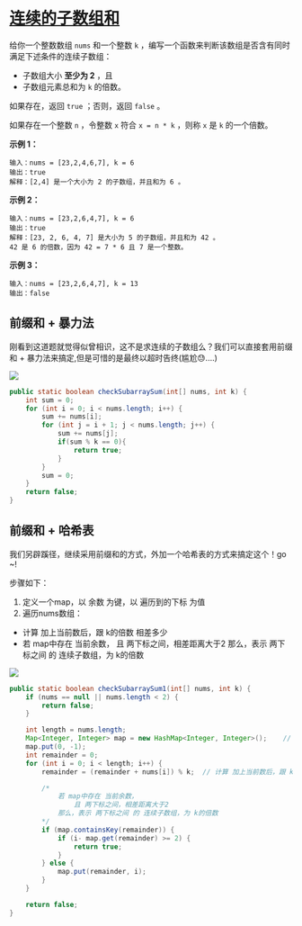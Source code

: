 # [连续的子数组和](https://leetcode-cn.com/problems/continuous-subarray-sum/)

给你一个整数数组 `nums` 和一个整数 `k` ，编写一个函数来判断该数组是否含有同时满足下述条件的连续子数组：

- 子数组大小 **至少为 2** ，且
- 子数组元素总和为 `k` 的倍数。

如果存在，返回 `true` ；否则，返回 `false` 。

如果存在一个整数 `n` ，令整数 `x` 符合 `x = n * k` ，则称 `x` 是 `k` 的一个倍数。

 

**示例 1：**

```
输入：nums = [23,2,4,6,7], k = 6
输出：true
解释：[2,4] 是一个大小为 2 的子数组，并且和为 6 。
```

**示例 2：**

```
输入：nums = [23,2,6,4,7], k = 6
输出：true
解释：[23, 2, 6, 4, 7] 是大小为 5 的子数组，并且和为 42 。 
42 是 6 的倍数，因为 42 = 7 * 6 且 7 是一个整数。
```

**示例 3：**

```
输入：nums = [23,2,6,4,7], k = 13
输出：false
```



## 前缀和 + 暴力法

刚看到这道题就觉得似曾相识，这不是求连续的子数组么？我们可以直接套用前缀和 + 暴力法来搞定,但是可惜的是最终以超时告终(尴尬😓....)

![](http://image.tinx.top/20210602094628.png)

```java
public static boolean checkSubarraySum(int[] nums, int k) {
    int sum = 0;
    for (int i = 0; i < nums.length; i++) {
        sum += nums[i];
        for (int j = i + 1; j < nums.length; j++) {
            sum += nums[j];
            if(sum % k == 0){
                return true;
            }
        }
        sum = 0;
    }
    return false;
}
```





## 前缀和 + 哈希表

我们另辟蹊径，继续采用前缀和的方式，外加一个哈希表的方式来搞定这个！go ~!

步骤如下：

1. 定义一个map，以 余数 为键，以 遍历到的下标 为值
2. 遍历nums数组：

- 计算 加上当前数后，跟 k的倍数 相差多少
- 若 map中存在 当前余数，
  且 两下标之间，相差距离大于2
  那么，表示 两下标之间 的 连续子数组，为 k的倍数

![](http://image.tinx.top/20210602103842.png)

```java
public static boolean checkSubarraySum1(int[] nums, int k) {
    if (nums == null || nums.length < 2) {
        return false;
    }

    int length = nums.length;
    Map<Integer, Integer> map = new HashMap<Integer, Integer>();    // 以 余数 为键，以 遍历到的下标 为值，存储的map
    map.put(0, -1);
    int remainder = 0;
    for (int i = 0; i < length; i++) {
        remainder = (remainder + nums[i]) % k;  // 计算 加上当前数后，跟 k的倍数 相差多少

        /*
            若 map中存在 当前余数，
                且 两下标之间，相差距离大于2
            那么，表示 两下标之间 的 连续子数组，为 k的倍数
        */
        if (map.containsKey(remainder)) {
            if (i- map.get(remainder) >= 2) {
                return true;
            }
        } else {
            map.put(remainder, i);
        }
    }

    return false;
}
```

